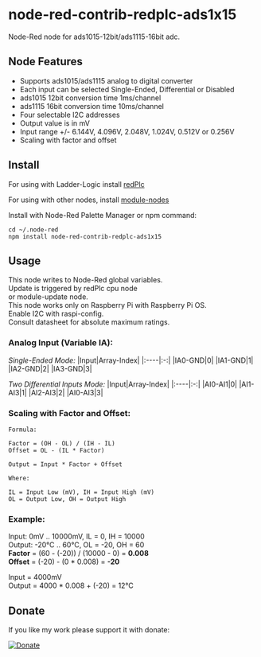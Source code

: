 # node-red-contrib-redplc-ads1x15

Node-Red node for ads1015-12bit/ads1115-16bit adc.<br>

## Node Features
- Supports ads1015/ads1115 analog to digital converter
- Each input can be selected Single-Ended, Differential or Disabled
- ads1015 12bit conversion time 1ms/channel
- ads1115 16bit conversion time 10ms/channel
- Four selectable I2C addresses 
- Output value is in mV
- Input range +/- 6.144V, 4.096V, 2.048V, 1.024V, 0.512V or 0.256V
- Scaling with factor and offset

## Install

For using with Ladder-Logic install
[redPlc](https://www.npmjs.com/package/node-red-contrib-redplc)

For using with other nodes, install
[module-nodes](https://www.npmjs.com/package/node-red-contrib-redplc-module)

Install with Node-Red Palette Manager or npm command:
```
cd ~/.node-red
npm install node-red-contrib-redplc-ads1x15
```

## Usage
This node writes to Node-Red global variables.<br>
Update is triggered by redPlc cpu node<br>
or module-update node.<br>
This node works only on Raspberry Pi with Raspberry Pi OS.<br>
Enable I2C with raspi-config.<br>
Consult datasheet for absolute maximum ratings.<br>

### Analog Input (Variable IA):
*Single-Ended Mode:*
|Input|Array-Index|
|:----|:-:|
|IA0-GND|0|
|IA1-GND|1|
|IA2-GND|2|
|IA3-GND|3|

*Two Differential Inputs Mode:*
|Input|Array-Index|
|:----|:-:|
|AI0-AI1|0|
|AI1-AI3|1|
|AI2-AI3|2|
|AI0-AI3|3|

### Scaling with Factor and Offset:

```
Formula:

Factor = (OH - OL) / (IH - IL)
Offset = OL - (IL * Factor)

Output = Input * Factor + Offset

Where:

IL = Input Low (mV), IH = Input High (mV) 
OL = Output Low, OH = Output High
```
### Example:
Input:  0mV .. 10000mV, IL = 0, IH = 10000<br>
Output: -20°C .. 60°C, OL = -20, OH = 60<br>
**Factor** = (60 - (-20)) / (10000 - 0) = **0.008**<br>
**Offset** = (-20) - (0 * 0.008) = **-20**<br>

Input = 4000mV<br>
Output = 4000 * 0.008 + (-20) = 12°C<br>

## Donate
If you like my work please support it with donate:

[![Donate](https://img.shields.io/badge/Donate-PayPal-green.svg)](https://www.paypal.com/cgi-bin/webscr?cmd=_s-xclick&hosted_button_id=ZDRCZBQFWV3A6)
